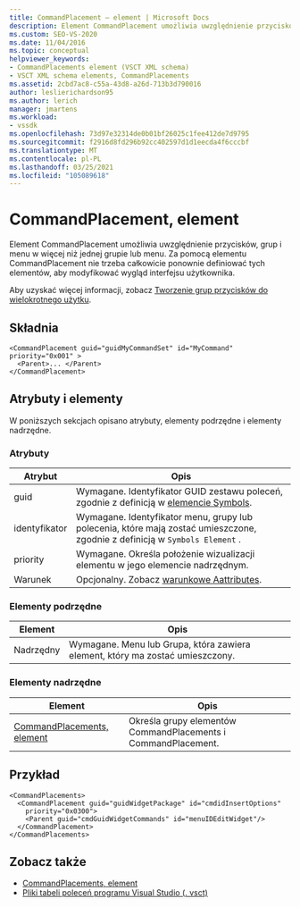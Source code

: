 ```yaml
---
title: CommandPlacement — element | Microsoft Docs
description: Element CommandPlacement umożliwia uwzględnienie przycisków, grup i menu w więcej niż jednej grupie lub menu.
ms.custom: SEO-VS-2020
ms.date: 11/04/2016
ms.topic: conceptual
helpviewer_keywords:
- CommandPlacements element (VSCT XML schema)
- VSCT XML schema elements, CommandPlacements
ms.assetid: 2cbd7ac8-c55a-43d8-a26d-713b3d790016
author: leslierichardson95
ms.author: lerich
manager: jmartens
ms.workload:
- vssdk
ms.openlocfilehash: 73d97e32314de0b01bf26025c1fee412de7d9795
ms.sourcegitcommit: f2916d8fd296b92cc402597d1d1eecda4f6cccbf
ms.translationtype: MT
ms.contentlocale: pl-PL
ms.lasthandoff: 03/25/2021
ms.locfileid: "105089618"
---
```

# <a name="commandplacement-element"></a>CommandPlacement, element
Element CommandPlacement umożliwia uwzględnienie przycisków, grup i menu w więcej niż jednej grupie lub menu. Za pomocą elementu CommandPlacement nie trzeba całkowicie ponownie definiować tych elementów, aby modyfikować wygląd interfejsu użytkownika.

 Aby uzyskać więcej informacji, zobacz [Tworzenie grup przycisków do wielokrotnego użytku](../extensibility/creating-reusable-groups-of-buttons.md).

## <a name="syntax"></a>Składnia

```
<CommandPlacement guid="guidMyCommandSet" id="MyCommand" priority="0x001" >
  <Parent>... </Parent>
</CommandPlacement>
```

## <a name="attributes-and-elements"></a>Atrybuty i elementy
 W poniższych sekcjach opisano atrybuty, elementy podrzędne i elementy nadrzędne.

### <a name="attributes"></a>Atrybuty

|Atrybut|Opis|
|---------------|-----------------|
|guid|Wymagane. Identyfikator GUID zestawu poleceń, zgodnie z definicją w [elemencie Symbols](../extensibility/symbols-element.md).|
|identyfikator|Wymagane. Identyfikator menu, grupy lub polecenia, które mają zostać umieszczone, zgodnie z definicją w `Symbols Element` .|
|priority|Wymagane. Określa położenie wizualizacji elementu w jego elemencie nadrzędnym.|
|Warunek|Opcjonalny. Zobacz [warunkowe Aattributes](../extensibility/vsct-xml-schema-conditional-attributes.md).|

### <a name="child-elements"></a>Elementy podrzędne

|Element|Opis|
|-------------|-----------------|
|Nadrzędny|Wymagane. Menu lub Grupa, która zawiera element, który ma zostać umieszczony.|

### <a name="parent-elements"></a>Elementy nadrzędne

|Element|Opis|
|-------------|-----------------|
|[CommandPlacements, element](../extensibility/commandplacements-element.md)|Określa grupy elementów CommandPlacements i CommandPlacement.|

## <a name="example"></a>Przykład

```
<CommandPlacements>
  <CommandPlacement guid="guidWidgetPackage" id="cmdidInsertOptions"
    priority="0x0300">
    <Parent guid="cmdGuidWidgetCommands" id="menuIDEditWidget"/>
  </CommandPlacement>
</CommandPlacements>
```

## <a name="see-also"></a>Zobacz także
- [CommandPlacements, element](../extensibility/commandplacements-element.md)
- [Pliki tabeli poleceń programu Visual Studio (. vsct)](../extensibility/internals/visual-studio-command-table-dot-vsct-files.md)
